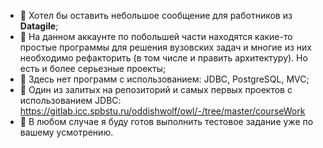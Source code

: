 - 👋 Хотел бы оставить небольшое сообщение для работников из <b>Datagile</b>;
- 👀 На данном аккаунте по побольшей части находятся какие-то простые программы для решения вузовских задач и многие из них необходимо рефакторить (в том числе и править архитектуру). Но есть и более серьезные проекты;
- 👀 Здесь нет программ с использованием: JDBC, PostgreSQL, MVC;
- 👀 Один из залитых на репозиторий и самых первых проектов с использованием JDBC: https://gitlab.icc.spbstu.ru/oddishwolf/owl/-/tree/master/courseWork
- 👀 В любом случае я буду готов выполнить тестовое задание уже по вашему усмотрению.
<!---
dmitrirazumov/dmitrirazumov is a ✨ special ✨ repository because its `README.md` (this file) appears on your GitHub profile.
You can click the Preview link to take a look at your changes.
--->
